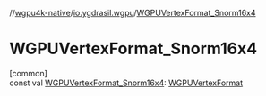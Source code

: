 //[wgpu4k-native](../../index.md)/[io.ygdrasil.wgpu](index.md)/[WGPUVertexFormat_Snorm16x4](-w-g-p-u-vertex-format_-snorm16x4.md)

# WGPUVertexFormat_Snorm16x4

[common]\
const val [WGPUVertexFormat_Snorm16x4](-w-g-p-u-vertex-format_-snorm16x4.md): [WGPUVertexFormat](-w-g-p-u-vertex-format/index.md)